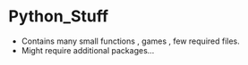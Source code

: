 # Python_Stuff
* Contains many small functions , games , few required files.
* Might require additional packages... 
